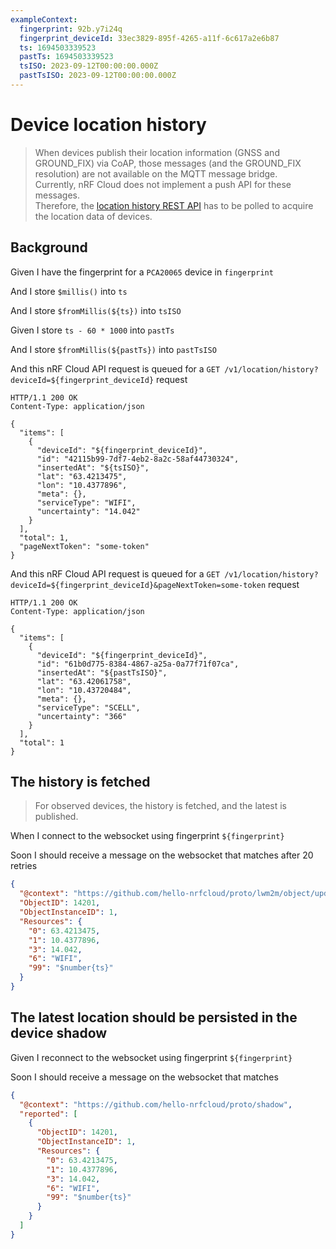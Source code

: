 ```yaml
---
exampleContext:
  fingerprint: 92b.y7i24q
  fingerprint_deviceId: 33ec3829-895f-4265-a11f-6c617a2e6b87
  ts: 1694503339523
  pastTs: 1694503339523
  tsISO: 2023-09-12T00:00:00.000Z
  pastTsISO: 2023-09-12T00:00:00.000Z
---
```


# Device location history

> When devices publish their location information (GNSS and GROUND_FIX) via
> CoAP, those messages (and the GROUND_FIX resolution) are not available on the
> MQTT message bridge.  
> Currently, nRF Cloud does not implement a push API for these messages.  
> Therefore, the
> [location history REST API](https://api.nrfcloud.com/v1#tag/Location-History/operation/GetLocationHistory)
> has to be polled to acquire the location data of devices.

## Background

Given I have the fingerprint for a `PCA20065` device in `fingerprint`

And I store `$millis()` into `ts`

And I store `$fromMillis(${ts})` into `tsISO`

Given I store `ts - 60 * 1000` into `pastTs`

And I store `$fromMillis(${pastTs})` into `pastTsISO`

And this nRF Cloud API request is queued for a
`GET /v1/location/history?deviceId=${fingerprint_deviceId}` request

```
HTTP/1.1 200 OK
Content-Type: application/json

{
  "items": [
    {
      "deviceId": "${fingerprint_deviceId}",
      "id": "42115b99-7df7-4eb2-8a2c-58af44730324",
      "insertedAt": "${tsISO}",
      "lat": "63.4213475",
      "lon": "10.4377896",
      "meta": {},
      "serviceType": "WIFI",
      "uncertainty": "14.042"
    }
  ],
  "total": 1,
  "pageNextToken": "some-token"
}

```

And this nRF Cloud API request is queued for a
`GET /v1/location/history?deviceId=${fingerprint_deviceId}&pageNextToken=some-token`
request

```
HTTP/1.1 200 OK
Content-Type: application/json

{
  "items": [
    {
      "deviceId": "${fingerprint_deviceId}",
      "id": "61b0d775-8384-4867-a25a-0a77f71f07ca",
      "insertedAt": "${pastTsISO}",
      "lat": "63.42061758",
      "lon": "10.43720484",
      "meta": {},
      "serviceType": "SCELL",
      "uncertainty": "366"
    }
  ],
  "total": 1
}

```

## The history is fetched

> For observed devices, the history is fetched, and the latest is published.

When I connect to the websocket using fingerprint `${fingerprint}`

Soon I should receive a message on the websocket that matches after 20 retries

```json
{
  "@context": "https://github.com/hello-nrfcloud/proto/lwm2m/object/update",
  "ObjectID": 14201,
  "ObjectInstanceID": 1,
  "Resources": {
    "0": 63.4213475,
    "1": 10.4377896,
    "3": 14.042,
    "6": "WIFI",
    "99": "$number{ts}"
  }
}
```

## The latest location should be persisted in the device shadow

Given I reconnect to the websocket using fingerprint `${fingerprint}`

Soon I should receive a message on the websocket that matches

```json
{
  "@context": "https://github.com/hello-nrfcloud/proto/shadow",
  "reported": [
    {
      "ObjectID": 14201,
      "ObjectInstanceID": 1,
      "Resources": {
        "0": 63.4213475,
        "1": 10.4377896,
        "3": 14.042,
        "6": "WIFI",
        "99": "$number{ts}"
      }
    }
  ]
}
```
